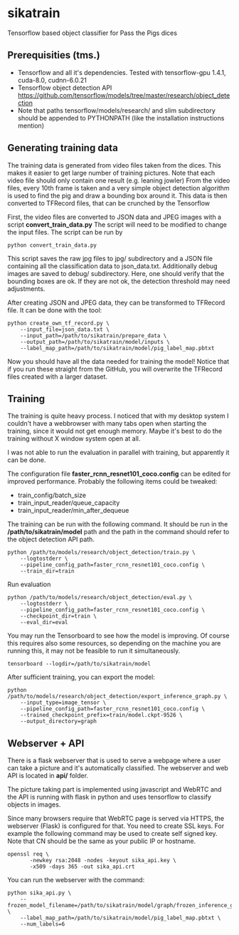 # sikatrain
Tensorflow based object classifier for Pass the Pigs dices

## Prerequisities (tms.)
* Tensorflow and all it's dependencies. Tested with tensorflow-gpu 1.4.1, cuda-8.0, cudnn-6.0.21
* Tensorflow object detection API https://github.com/tensorflow/models/tree/master/research/object_detection
* Note that paths tensorflow/models/research/ and slim subdirectory should be appended to PYTHONPATH (like the installation instructions mention)

## Generating training data
The training data is generated from video files taken from the dices. This makes it easier to get large number of training pictures.
Note that each video file should only contain one result (e.g. leaning jowler)
From the video files, every 10th frame is taken and a very simple object detection algorithm is used to find the pig and draw a bounding box around it.
This data is then converted to TFRecord files, that can be crunched by the Tensorflow

First, the video files are converted to JSON data and JPEG images with a script **convert_train_data.py**
The script will need to be modified to change the input files. The script can be run by
```
python convert_train_data.py
```
This script saves the raw jpg files to jpg/ subdirectory and a JSON file containing all the classification data to json_data.txt. Additionally debug images are saved to debug/ subdirectory. Here, one should verify that the bounding boxes are ok. If they are not ok, the detection threshold may need adjustments.

After creating JSON and JPEG data, they can be transformed to TFRecord file. It can be done with the tool:
```
python create_own_tf_record.py \
    --input_file=json_data.txt \
    --input_path=/path/to/sikatrain/prepare_data \
    --output_path=/path/to/sikatrain/model/inputs \
    --label_map_path=/path/to/sikatrain/model/pig_label_map.pbtxt
```

Now you should have all the data needed for training the model! Notice that if you run these straight from the GitHub, you will overwrite the TFRecord files created with a larger dataset.

## Training
The training is quite heavy process. I noticed that with my desktop system I couldn't have a webbrowser with many tabs open when starting the training, since it would not get enough memory. Maybe it's best to do the training without X window system open at all.

I was not able to run the evaluation in parallel with training, but apparently it can be done.

The configuration file **faster_rcnn_resnet101_coco.config** can be edited for improved performance. Probably the following items could be tweaked:
* train_config/batch_size
* train_input_reader/queue_capacity
* train_input_reader/min_after_dequeue

The training can be run with the following command. It should be run in the **/path/to/sikatrain/model** path and the path in the command should refer to the object detection API path.
```
python /path/to/models/research/object_detection/train.py \
    --logtostderr \
    --pipeline_config_path=faster_rcnn_resnet101_coco.config \
    --train_dir=train
```

Run evaluation
```
python /path/to/models/research/object_detection/eval.py \
    --logtostderr \
    --pipeline_config_path=faster_rcnn_resnet101_coco.config \
    --checkpoint_dir=train \
    --eval_dir=eval
```

You may run the Tensorboard to see how the model is improving. Of course this requires also some resources, so depending on the machine you are running this, it may not be feasible to run it simultaneously.
```
tensorboard --logdir=/path/to/sikatrain/model
```

After sufficient training, you can export the model:
```
python /path/to/models/research/object_detection/export_inference_graph.py \
    --input_type=image_tensor \
    --pipeline_config_path=faster_rcnn_resnet101_coco.config \
    --trained_checkpoint_prefix=train/model.ckpt-9526 \
    --output_directory=graph
```

## Webserver + API
There is a flask webserver that is used to serve a webpage where a user can take a picture and it's automatically classified.
The webserver and web API is located in **api/** folder.

The picture taking part is implemented using javascript and WebRTC and the API is running with flask in python and uses tensorflow to classify objects in images.

Since many browsers require that WebRTC page is served via HTTPS, the webserver (Flask) is configured for that. You need to create SSL keys.
For example the following command may be used to create self signed key. Note that CN should be the same as your public IP or hostname.
```
openssl req \
       -newkey rsa:2048 -nodes -keyout sika_api.key \
       -x509 -days 365 -out sika_api.crt
```

You can run the webserver with the command:
```
python sika_api.py \
    --frozen_model_filename=/path/to/sikatrain/model/graph/frozen_inference_graph.pb \
    --label_map_path=/path/to/sikatrain/model/pig_label_map.pbtxt \
    --num_labels=6
```


